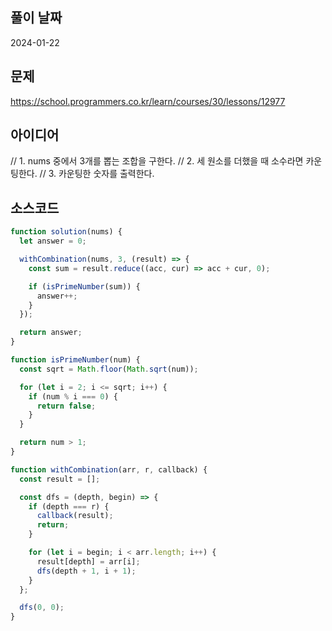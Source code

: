 ## 풀이 날짜

2024-01-22

## 문제

https://school.programmers.co.kr/learn/courses/30/lessons/12977

## 아이디어

// 1. nums 중에서 3개를 뽑는 조합을 구한다.
// 2. 세 원소를 더했을 때 소수라면 카운팅한다.
// 3. 카운팅한 숫자를 출력한다.

## 소스코드

```js
function solution(nums) {
  let answer = 0;

  withCombination(nums, 3, (result) => {
    const sum = result.reduce((acc, cur) => acc + cur, 0);

    if (isPrimeNumber(sum)) {
      answer++;
    }
  });

  return answer;
}

function isPrimeNumber(num) {
  const sqrt = Math.floor(Math.sqrt(num));

  for (let i = 2; i <= sqrt; i++) {
    if (num % i === 0) {
      return false;
    }
  }

  return num > 1;
}

function withCombination(arr, r, callback) {
  const result = [];

  const dfs = (depth, begin) => {
    if (depth === r) {
      callback(result);
      return;
    }

    for (let i = begin; i < arr.length; i++) {
      result[depth] = arr[i];
      dfs(depth + 1, i + 1);
    }
  };

  dfs(0, 0);
}
```
